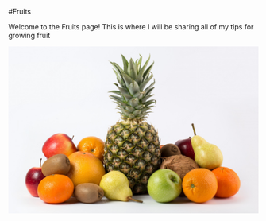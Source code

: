 #Fruits

Welcome to the Fruits page! This is where I will be sharing all of my tips for growing fruit

![fruit1](docs/assets/images/fruits1.jpg)

